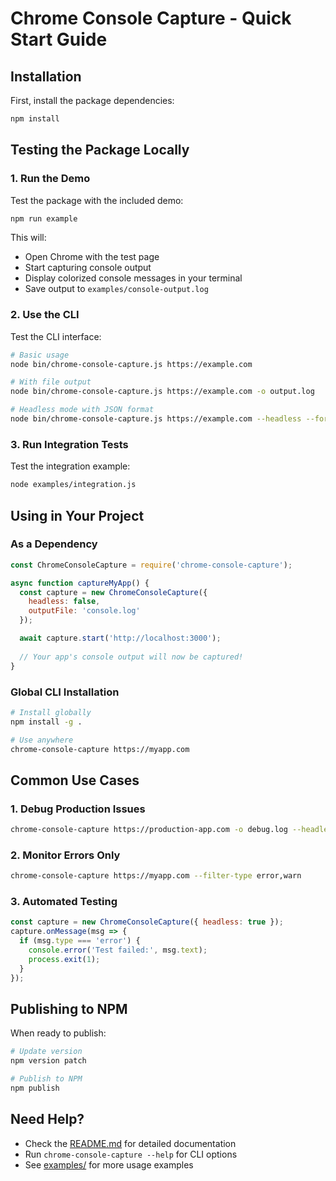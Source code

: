 # Chrome Console Capture - Quick Start Guide

## Installation

First, install the package dependencies:

```bash
npm install
```

## Testing the Package Locally

### 1. Run the Demo

Test the package with the included demo:

```bash
npm run example
```

This will:
- Open Chrome with the test page
- Start capturing console output
- Display colorized console messages in your terminal
- Save output to `examples/console-output.log`

### 2. Use the CLI

Test the CLI interface:

```bash
# Basic usage
node bin/chrome-console-capture.js https://example.com

# With file output
node bin/chrome-console-capture.js https://example.com -o output.log

# Headless mode with JSON format
node bin/chrome-console-capture.js https://example.com --headless --format json
```

### 3. Run Integration Tests

Test the integration example:

```bash
node examples/integration.js
```

## Using in Your Project

### As a Dependency

```javascript
const ChromeConsoleCapture = require('chrome-console-capture');

async function captureMyApp() {
  const capture = new ChromeConsoleCapture({
    headless: false,
    outputFile: 'console.log'
  });

  await capture.start('http://localhost:3000');
  
  // Your app's console output will now be captured!
}
```

### Global CLI Installation

```bash
# Install globally
npm install -g .

# Use anywhere
chrome-console-capture https://myapp.com
```

## Common Use Cases

### 1. Debug Production Issues

```bash
chrome-console-capture https://production-app.com -o debug.log --headless
```

### 2. Monitor Errors Only

```bash
chrome-console-capture https://myapp.com --filter-type error,warn
```

### 3. Automated Testing

```javascript
const capture = new ChromeConsoleCapture({ headless: true });
capture.onMessage(msg => {
  if (msg.type === 'error') {
    console.error('Test failed:', msg.text);
    process.exit(1);
  }
});
```

## Publishing to NPM

When ready to publish:

```bash
# Update version
npm version patch

# Publish to NPM
npm publish
```

## Need Help?

- Check the [README.md](README.md) for detailed documentation
- Run `chrome-console-capture --help` for CLI options
- See [examples/](examples/) for more usage examples 